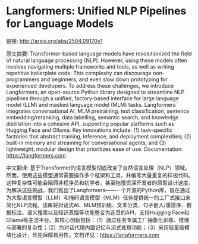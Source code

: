# Langformers: Unified NLP Pipelines for Language Models

链接: http://arxiv.org/abs/2504.09170v1

原文摘要:
Transformer-based language models have revolutionized the field of natural
language processing (NLP). However, using these models often involves
navigating multiple frameworks and tools, as well as writing repetitive
boilerplate code. This complexity can discourage non-programmers and beginners,
and even slow down prototyping for experienced developers. To address these
challenges, we introduce Langformers, an open-source Python library designed to
streamline NLP pipelines through a unified, factory-based interface for large
language model (LLM) and masked language model (MLM) tasks. Langformers
integrates conversational AI, MLM pretraining, text classification, sentence
embedding/reranking, data labelling, semantic search, and knowledge
distillation into a cohesive API, supporting popular platforms such as Hugging
Face and Ollama. Key innovations include: (1) task-specific factories that
abstract training, inference, and deployment complexities; (2) built-in memory
and streaming for conversational agents; and (3) lightweight, modular design
that prioritizes ease of use. Documentation: https://langformers.com

中文翻译:
基于Transformer的语言模型彻底改变了自然语言处理（NLP）领域。然而，使用这些模型通常需要操作多个框架和工具，并编写大量重复的样板代码。这种复杂性可能会阻碍非程序员和初学者，甚至拖慢资深开发者的原型设计速度。为解决这些挑战，我们推出了Langformers——一个开源的Python库，旨在通过为大型语言模型（LLM）和掩码语言模型（MLM）任务提供统一的工厂式接口来简化NLP流程。该库将对话式AI、MLM预训练、文本分类、句子嵌入/重排序、数据标注、语义搜索以及知识蒸馏等功能整合为连贯的API，支持Hugging Face和Ollama等主流平台。其核心创新包括：（1）通过任务专属工厂抽象化训练、推理与部署的复杂性；（2）为对话代理内置记忆与流式处理功能；（3）采用轻量级模块化设计，优先保障易用性。文档详见：https://langformers.com
